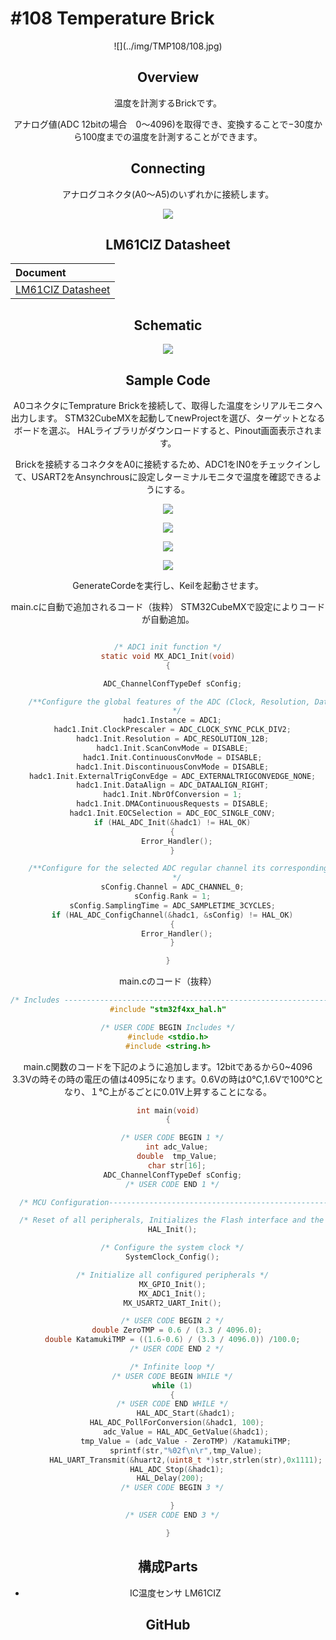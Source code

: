 # #108 Temperature Brick
<center>![](../img/TMP108/108.jpg)
<!--COLORME-->

## Overview
温度を計測するBrickです。

アナログ値(ADC 12bitの場合　0〜4096)を取得でき、変換することで−30度から100度までの温度を計測することができます。

## Connecting

アナログコネクタ(A0〜A5)のいずれかに接続します。

![](/img/100_analog/connect/108_temperature_connect.jpg)

## LM61CIZ Datasheet
| Document |
|:--|
| [LM61CIZ Datasheet](http://akizukidenshi.com/catalog/g/gI-02726/) |

## Schematic
![](/img/100_analog/schematic/108_temperature.png)


## Sample Code

A0コネクタにTemprature Brickを接続して、取得した温度をシリアルモニタへ出力します。
STM32CubeMXを起動してnewProjectを選び、ターゲットとなるボードを選ぶ。
HALライブラリがダウンロードすると、Pinout画面表示されます。

Brickを接続するコネクタをA0に接続するため、ADC1をIN0をチェックインして、USART2をAnsynchrousに設定しターミナルモニタで温度を確認できるようにする。

![](../img/TMP108/Pinout.png)

![](../img/TMP108/ADC1SELECT.png)

![](../img/TMP108/ParameterSettings.png)

![](../img/TMP108/GPIOSetting.png)

GenerateCordeを実行し、Keilを起動させます。

main.cに自動で追加されるコード（抜粋）
STM32CubeMXで設定によりコードが自動追加。

```c

/* ADC1 init function */
static void MX_ADC1_Init(void)
{

  ADC_ChannelConfTypeDef sConfig;

    /**Configure the global features of the ADC (Clock, Resolution, Data Alignment and number of conversion)
    */
  hadc1.Instance = ADC1;
  hadc1.Init.ClockPrescaler = ADC_CLOCK_SYNC_PCLK_DIV2;
  hadc1.Init.Resolution = ADC_RESOLUTION_12B;
  hadc1.Init.ScanConvMode = DISABLE;
  hadc1.Init.ContinuousConvMode = DISABLE;
  hadc1.Init.DiscontinuousConvMode = DISABLE;
  hadc1.Init.ExternalTrigConvEdge = ADC_EXTERNALTRIGCONVEDGE_NONE;
  hadc1.Init.DataAlign = ADC_DATAALIGN_RIGHT;
  hadc1.Init.NbrOfConversion = 1;
  hadc1.Init.DMAContinuousRequests = DISABLE;
  hadc1.Init.EOCSelection = ADC_EOC_SINGLE_CONV;
  if (HAL_ADC_Init(&hadc1) != HAL_OK)
  {
    Error_Handler();
  }

    /**Configure for the selected ADC regular channel its corresponding rank in the sequencer and its sample time.
    */
  sConfig.Channel = ADC_CHANNEL_0;
  sConfig.Rank = 1;
  sConfig.SamplingTime = ADC_SAMPLETIME_3CYCLES;
  if (HAL_ADC_ConfigChannel(&hadc1, &sConfig) != HAL_OK)
  {
    Error_Handler();
  }

}

```


main.cのコード（抜粋）

```c
/* Includes ------------------------------------------------------------------*/
#include "stm32f4xx_hal.h"

/* USER CODE BEGIN Includes */
#include <stdio.h>
#include <string.h>
```


main.c関数のコードを下記のように追加します。12bitであるから0~4096　3.3Vの時その時の電圧の値は4095になります。0.6Vの時は0℃,1.6Vで100℃となり、１℃上がるごとに0.01V上昇することになる。

```c
int main(void)
{

  /* USER CODE BEGIN 1 */
	int adc_Value;
	double	tmp_Value;
	char str[16];
  ADC_ChannelConfTypeDef sConfig;
  /* USER CODE END 1 */

  /* MCU Configuration----------------------------------------------------------*/

  /* Reset of all peripherals, Initializes the Flash interface and the Systick. */
  HAL_Init();

  /* Configure the system clock */
  SystemClock_Config();

  /* Initialize all configured peripherals */
  MX_GPIO_Init();
  MX_ADC1_Init();
  MX_USART2_UART_Init();

  /* USER CODE BEGIN 2 */
	double ZeroTMP = 0.6 / (3.3 / 4096.0);
  double KatamukiTMP = ((1.6-0.6) / (3.3 / 4096.0)) /100.0;
	/* USER CODE END 2 */

  /* Infinite loop */
  /* USER CODE BEGIN WHILE */
  while (1)
  {
  /* USER CODE END WHILE */
		HAL_ADC_Start(&hadc1);
    HAL_ADC_PollForConversion(&hadc1, 100);
		adc_Value = HAL_ADC_GetValue(&hadc1);
		tmp_Value = (adc_Value - ZeroTMP) /KatamukiTMP;
		sprintf(str,"%02f\n\r",tmp_Value);
		HAL_UART_Transmit(&huart2,(uint8_t *)str,strlen(str),0x1111);
    HAL_ADC_Stop(&hadc1);
		HAL_Delay(200);	  	  
  /* USER CODE BEGIN 3 */

  }
  /* USER CODE END 3 */

}

```

## 構成Parts
- IC温度センサ LM61CIZ

## GitHub
